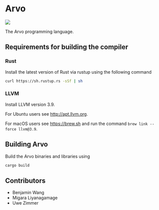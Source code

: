 # Arvo

[<img src="https://travis-ci.org/arvo/arvo.svg?branch=master">](https://travis-ci.org/arvo/arvo)

The Arvo programming language.

## Requirements for building the compiler

### Rust

Install the latest version of Rust via rustup using the following command

```sh
curl https://sh.rustup.rs -sSf | sh
```

### LLVM

Install LLVM version 3.9.

For Ubuntu users see http://apt.llvm.org.

For macOS users see https://brew.sh and run the command `brew link --force llvm@3.9`.

## Building Arvo

Build the Arvo binaries and libraries using

```sh
cargo build
```

## Contributors

+ Benjamin Wang
+ Migara Liyanagamage
+ Uwe Zimmer

